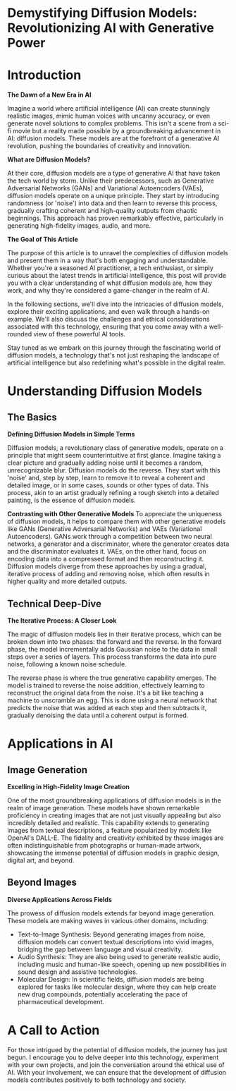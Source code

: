# Demystifying Diffusion Models: Revolutionizing AI with Generative Power


<!--more-->

# Introduction

**The Dawn of a New Era in AI**

Imagine a world where artificial intelligence (AI) can create stunningly realistic images, mimic human voices with uncanny accuracy, or even generate novel solutions to complex problems. This isn't a scene from a sci-fi movie but a reality made possible by a groundbreaking advancement in AI: diffusion models. These models are at the forefront of a generative AI revolution, pushing the boundaries of creativity and innovation.

**What are Diffusion Models?**

At their core, diffusion models are a type of generative AI that have taken the tech world by storm. Unlike their predecessors, such as Generative Adversarial Networks (GANs) and Variational Autoencoders (VAEs), diffusion models operate on a unique principle. They start by introducing randomness (or 'noise') into data and then learn to reverse this process, gradually crafting coherent and high-quality outputs from chaotic beginnings. This approach has proven remarkably effective, particularly in generating high-fidelity images, audio, and more.

**The Goal of This Article**

The purpose of this article is to unravel the complexities of diffusion models and present them in a way that's both engaging and understandable. Whether you're a seasoned AI practitioner, a tech enthusiast, or simply curious about the latest trends in artificial intelligence, this post will provide you with a clear understanding of what diffusion models are, how they work, and why they're considered a game-changer in the realm of AI.

In the following sections, we'll dive into the intricacies of diffusion models, explore their exciting applications, and even walk through a hands-on example. We'll also discuss the challenges and ethical considerations associated with this technology, ensuring that you come away with a well-rounded view of these powerful AI tools.

Stay tuned as we embark on this journey through the fascinating world of diffusion models, a technology that's not just reshaping the landscape of artificial intelligence but also redefining what's possible in the digital realm.

# Understanding Diffusion Models

## The Basics

**Defining Diffusion Models in Simple Terms**

Diffusion models, a revolutionary class of generative models, operate on a principle that might seem counterintuitive at first glance. Imagine taking a clear picture and gradually adding noise until it becomes a random, unrecognizable blur. Diffusion models do the reverse. They start with this 'noise' and, step by step, learn to remove it to reveal a coherent and detailed image, or in some cases, sounds or other types of data. This process, akin to an artist gradually refining a rough sketch into a detailed painting, is the essence of diffusion models.

**Contrasting with Other Generative Models**
To appreciate the uniqueness of diffusion models, it helps to compare them with other generative models like GANs (Generative Adversarial Networks) and VAEs (Variational Autoencoders). GANs work through a competition between two neural networks, a generator and a discriminator, where the generator creates data and the discriminator evaluates it. VAEs, on the other hand, focus on encoding data into a compressed format and then reconstructing it. Diffusion models diverge from these approaches by using a gradual, iterative process of adding and removing noise, which often results in higher quality and more detailed outputs.

## Technical Deep-Dive

**The Iterative Process: A Closer Look**

The magic of diffusion models lies in their iterative process, which can be broken down into two phases: the forward and the reverse. In the forward phase, the model incrementally adds Gaussian noise to the data in small steps over a series of layers. This process transforms the data into pure noise, following a known noise schedule.

The reverse phase is where the true generative capability emerges. The model is trained to reverse the noise addition, effectively learning to reconstruct the original data from the noise. It's a bit like teaching a machine to unscramble an egg. This is done using a neural network that predicts the noise that was added at each step and then subtracts it, gradually denoising the data until a coherent output is formed.

# Applications in AI

## Image Generation

**Excelling in High-Fidelity Image Creation**

One of the most groundbreaking applications of diffusion models is in the realm of image generation. These models have shown remarkable proficiency in creating images that are not just visually appealing but also incredibly detailed and realistic. This capability extends to generating images from textual descriptions, a feature popularized by models like OpenAI's DALL-E. The fidelity and creativity exhibited by these images are often indistinguishable from photographs or human-made artwork, showcasing the immense potential of diffusion models in graphic design, digital art, and beyond.

## Beyond Images

**Diverse Applications Across Fields**

The prowess of diffusion models extends far beyond image generation. These models are making waves in various other domains, including:

- Text-to-Image Synthesis: Beyond generating images from noise, diffusion models can convert textual descriptions into vivid images, bridging the gap between language and visual creativity.
- Audio Synthesis: They are also being used to generate realistic audio, including music and human-like speech, opening up new possibilities in sound design and assistive technologies.
- Molecular Design: In scientific fields, diffusion models are being explored for tasks like molecular design, where they can help create new drug compounds, potentially accelerating the pace of pharmaceutical development.

# A Call to Action

For those intrigued by the potential of diffusion models, the journey has just begun. I encourage you to delve deeper into this technology, experiment with your own projects, and join the conversation around the ethical use of AI. With your involvement, we can ensure that the development of diffusion models contributes positively to both technology and society.

